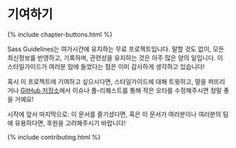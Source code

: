 
# 기여하기

{% include chapter-buttons.html %}

Sass Guidelines는 여가시간에 유지하는 무료 프로젝트입니다. 말할 것도 없이, 모든 최신정보를 반영하고, 기록하며, 관련성을 유지하는 것은 아주 많은 양의 일입니다. 이 스타일가이드가 여러분 맘에 들었다는 점은 이미 감사하게 생각하고 있습니다!

혹시 이 프로젝트에 기여하고 싶으시다면, 스타일가이드에 대해 트윗하고, 말을 퍼뜨리거나 [GitHub 저장소](https://github.com/HugoGiraudel/sass-guidelines)에서 이슈나 풀-리퀘스트를 통해 작은 오타를 수정해주시면 정말 좋을 거예요!

시작에 앞서 마지막으로: 이 문서를 즐기셨다면, 혹은 이 문서가 여러분이나 여러분의 팀에 유용하다면, 후원을 고려해주시기 바랍니다!

{% include contributing.html %}
